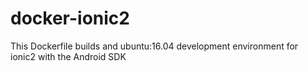 # docker-ionic2
This Dockerfile builds and ubuntu:16.04 development environment for ionic2 with the Android SDK
